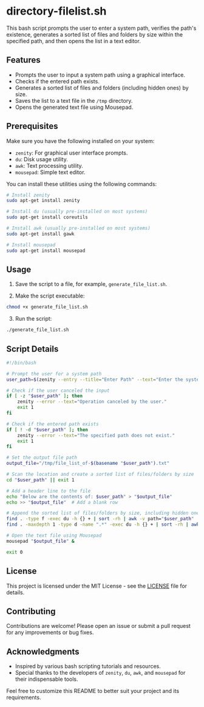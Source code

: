 # directory-filelist.sh

This bash script prompts the user to enter a system path, verifies the path's existence, generates a sorted list of files and folders by size within the specified path, and then opens the list in a text editor.

## Features

- Prompts the user to input a system path using a graphical interface.
- Checks if the entered path exists.
- Generates a sorted list of files and folders (including hidden ones) by size.
- Saves the list to a text file in the `/tmp` directory.
- Opens the generated text file using Mousepad.

## Prerequisites

Make sure you have the following installed on your system:

- `zenity`: For graphical user interface prompts.
- `du`: Disk usage utility.
- `awk`: Text processing utility.
- `mousepad`: Simple text editor.

You can install these utilities using the following commands:

```bash
# Install zenity
sudo apt-get install zenity

# Install du (usually pre-installed on most systems)
sudo apt-get install coreutils

# Install awk (usually pre-installed on most systems)
sudo apt-get install gawk

# Install mousepad
sudo apt-get install mousepad
```

## Usage

1. Save the script to a file, for example, `generate_file_list.sh`.

2. Make the script executable:

```bash
chmod +x generate_file_list.sh
```

3. Run the script:

```bash
./generate_file_list.sh
```

## Script Details

```bash
#!/bin/bash

# Prompt the user for a system path
user_path=$(zenity --entry --title="Enter Path" --text="Enter the system path:" --width=400)

# Check if the user canceled the input
if [ -z "$user_path" ]; then
    zenity --error --text="Operation canceled by the user."
    exit 1
fi

# Check if the entered path exists
if [ ! -d "$user_path" ]; then
    zenity --error --text="The specified path does not exist."
    exit 1
fi

# Set the output file path
output_file="/tmp/file_list_of-$(basename "$user_path").txt"

# Scan the location and create a sorted list of files/folders by size
cd "$user_path" || exit 1

# Add a header line to the file
echo "Below are the contents of: $user_path" > "$output_file"
echo >> "$output_file"  # Add a blank row

# Append the sorted list of files/folders by size, including hidden ones, with full paths
find . -type f -exec du -h {} + | sort -rh | awk -v path="$user_path" '{printf "%-8s%-s\n", $1, path $2}' >> "$output_file"
find . -maxdepth 1 -type d -name ".*" -exec du -h {} + | sort -rh | awk -v path="$user_path" '{printf "%-8s%-s\n", $1, path $2}' >> "$output_file"

# Open the text file using Mousepad
mousepad "$output_file" &

exit 0
```

## License

This project is licensed under the MIT License - see the [LICENSE](LICENSE) file for details.

## Contributing

Contributions are welcome! Please open an issue or submit a pull request for any improvements or bug fixes.

## Acknowledgments

- Inspired by various bash scripting tutorials and resources.
- Special thanks to the developers of `zenity`, `du`, `awk`, and `mousepad` for their indispensable tools.

Feel free to customize this README to better suit your project and its requirements.
